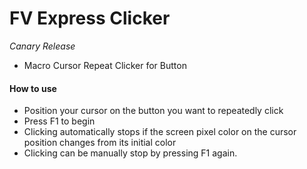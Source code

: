 # FV Express Clicker
*Canary Release*

- Macro Cursor Repeat Clicker for Button


#### How to use
- Position your cursor on the button you want to repeatedly click
- Press F1 to begin
- Clicking automatically stops if the screen pixel color on the cursor position changes from its initial color
- Clicking can be manually stop by pressing F1 again.
